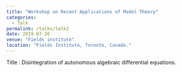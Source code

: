 ```yaml
---
title: "Workshop on Recent Applications of Model Theory"
categories:
  - Talk
permalink: /talks/talk2
date: 2019-07-26
venue: "Fields institute"
location: "Fields Institute, Toronto, Canada."
---
```


Title : Disintegration of autonomous algebraic differential equations.

